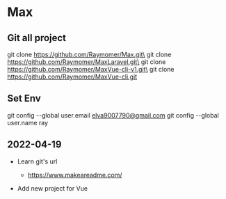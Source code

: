 # Max
## Git all project

git clone https://github.com/Raymomer/Max.git\
git clone https://github.com/Raymomer/MaxLaravel.git\
git clone https://github.com/Raymomer/MaxVue-cli-v1.git\
git clone https://github.com/Raymomer/MaxVue-cli.git


## Set Env 

git config --global user.email elva9007790@gmail.com
git config --global user.name  ray

## 2022-04-19
* Learn git's url
    * https://www.makeareadme.com/

* Add new project for Vue
